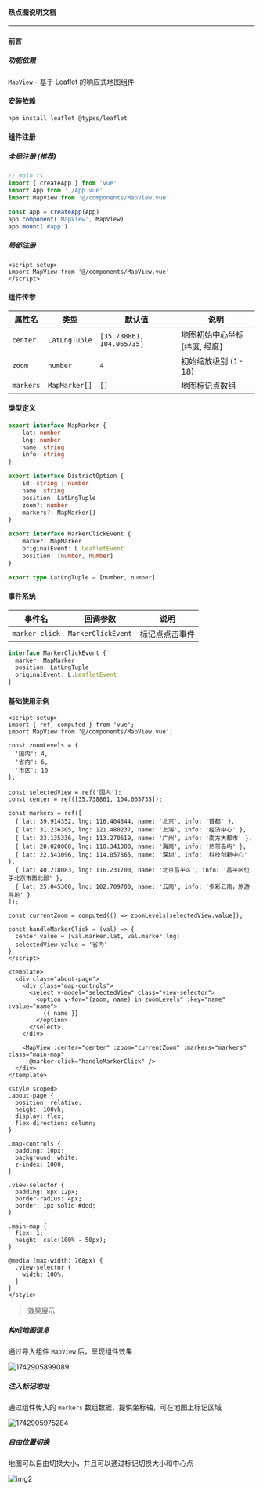 #### 热点图说明文档

***

#### 前言

##### 功能依赖

`MapView` - 基于 Leaflet 的响应式地图组件

#### 安装依赖

```bash
npm install leaflet @types/leaflet
```

#### 组件注册

##### 全局注册 (推荐)
```typescript
// main.ts
import { createApp } from 'vue'
import App from './App.vue'
import MapView from '@/components/MapView.vue'

const app = createApp(App)
app.component('MapView', MapView)
app.mount('#app')
```

##### 局部注册
```vue
<script setup>
import MapView from '@/components/MapView.vue'
</script>
```

#### 组件传参

| 属性名             | 类型                     | 默认值                    | 说明                          |
| ------------------ | ------------------------ | ------------------------- | ----------------------------- |
| `center`           | `LatLngTuple`            | `[35.738861, 104.065735]` | 地图初始中心坐标 [纬度, 经度] |
| `zoom`             | `number`                 | `4`                       | 初始缩放级别 (1-18)           |
| `markers`          | `MapMarker[]`            | `[]`                      | 地图标记点数组                |

#### 类型定义

```typescript
export interface MapMarker {
    lat: number
    lng: number
    name: string
    info: string
}

export interface DistrictOption {
    id: string | number
    name: string
    position: LatLngTuple
    zoom?: number
    markers?: MapMarker[]
}

export interface MarkerClickEvent {
    marker: MapMarker
    originalEvent: L.LeafletEvent
    position: [number, number]
}

export type LatLngTuple = [number, number]

```

#### 事件系统

| 事件名         | 回调参数           | 说明           |
| -------------- | ------------------ | -------------- |
| `marker-click` | `MarkerClickEvent` | 标记点点击事件 |

```typescript
interface MarkerClickEvent {
  marker: MapMarker
  position: LatLngTuple
  originalEvent: L.LeafletEvent
}
```

#### 基础使用示例

```vue
<script setup>
import { ref, computed } from 'vue';
import MapView from '@/components/MapView.vue';

const zoomLevels = {
  '国内': 4,
  '省内': 6,
  '市区': 10
};

const selectedView = ref('国内');
const center = ref([35.738861, 104.065735]);

const markers = ref([
  { lat: 39.914352, lng: 116.404844, name: '北京', info: '首都' },
  { lat: 31.236305, lng: 121.480237, name: '上海', info: '经济中心' },
  { lat: 23.135336, lng: 113.270619, name: '广州', info: '南方大都市' },
  { lat: 20.020000, lng: 110.341000, name: '海南', info: '热带岛屿' },
  { lat: 22.543096, lng: 114.057865, name: '深圳', info: '科技创新中心' },
  { lat: 40.218083, lng: 116.231700, name: '北京昌平区', info: '昌平区位于北京市西北部' },
  { lat: 25.045300, lng: 102.709700, name: '云南', info: '多彩云南，旅游胜地' }
]);

const currentZoom = computed(() => zoomLevels[selectedView.value]);

const handleMarkerClick = (val) => {
  center.value = [val.marker.lat, val.marker.lng]
  selectedView.value = '省内'
}
</script>

<template>
  <div class="about-page">
    <div class="map-controls">
      <select v-model="selectedView" class="view-selector">
        <option v-for="(zoom, name) in zoomLevels" :key="name" :value="name">
          {{ name }}
        </option>
      </select>
    </div>

    <MapView :center="center" :zoom="currentZoom" :markers="markers" class="main-map"
      @marker-click="handleMarkerClick" />
  </div>
</template>

<style scoped>
.about-page {
  position: relative;
  height: 100vh;
  display: flex;
  flex-direction: column;
}

.map-controls {
  padding: 10px;
  background: white;
  z-index: 1000;
}

.view-selector {
  padding: 8px 12px;
  border-radius: 4px;
  border: 1px solid #ddd;
}

.main-map {
  flex: 1;
  height: calc(100% - 50px);
}

@media (max-width: 768px) {
  .view-selector {
    width: 100%;
  }
}
</style>

```

> 效果展示

##### 构成地图信息

通过导入组件 `MapView` 后，呈现组件效果

![1742905899089](assets/1742905899089.png)

##### 注入标记地址

通过组件传入的 `markers` 数组数据，提供坐标轴，可在地图上标记区域

![1742905975284](assets/1742905975284.png)

##### 自由位置切换

地图可以自由切换大小，并且可以通过标记切换大小和中心点

![img2](file:///C:/Users/XX/Desktop/assets/1.gif)